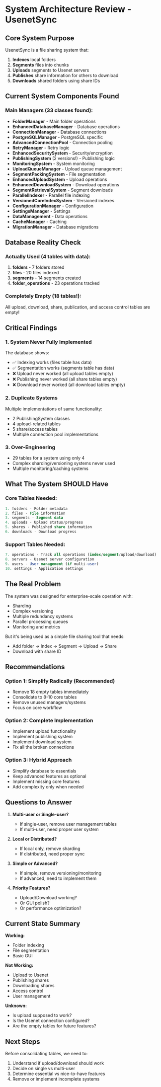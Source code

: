 # System Architecture Review - UsenetSync

## Core System Purpose
UsenetSync is a file sharing system that:
1. **Indexes** local folders
2. **Segments** files into chunks
3. **Uploads** segments to Usenet servers
4. **Publishes** share information for others to download
5. **Downloads** shared folders using share IDs

## Current System Components Found

### Main Managers (33 classes found):
- **FolderManager** - Main folder operations
- **EnhancedDatabaseManager** - Database operations
- **ConnectionManager** - Database connections
- **PostgreSQLManager** - PostgreSQL specific
- **AdvancedConnectionPool** - Connection pooling
- **RetryManager** - Retry logic
- **EnhancedSecuritySystem** - Security/encryption
- **PublishingSystem** (2 versions!) - Publishing logic
- **MonitoringSystem** - System monitoring
- **UploadQueueManager** - Upload queue management
- **SegmentPackingSystem** - File segmentation
- **EnhancedUploadSystem** - Upload operations
- **EnhancedDownloadSystem** - Download operations
- **SegmentRetrievalSystem** - Segment downloads
- **ParallelIndexer** - Parallel file indexing
- **VersionedCoreIndexSystem** - Versioned indexes
- **ConfigurationManager** - Configuration
- **SettingsManager** - Settings
- **DataManagement** - Data operations
- **CacheManager** - Caching
- **MigrationManager** - Database migrations

## Database Reality Check

### Actually Used (4 tables with data):
1. **folders** - 7 folders stored
2. **files** - 20 files indexed
3. **segments** - 14 segments created
4. **folder_operations** - 23 operations tracked

### Completely Empty (18 tables!):
All upload, download, share, publication, and access control tables are empty!

## Critical Findings

### 1. **System Never Fully Implemented**
The database shows:
- ✅ Indexing works (files table has data)
- ✅ Segmentation works (segments table has data)
- ❌ Upload never worked (all upload tables empty)
- ❌ Publishing never worked (all share tables empty)
- ❌ Download never worked (all download tables empty)

### 2. **Duplicate Systems**
Multiple implementations of same functionality:
- 2 PublishingSystem classes
- 4 upload-related tables
- 5 share/access tables
- Multiple connection pool implementations

### 3. **Over-Engineering**
- 29 tables for a system using only 4
- Complex sharding/versioning systems never used
- Multiple monitoring/caching systems

## What The System SHOULD Have

### Core Tables Needed:
```sql
1. folders - Folder metadata
2. files - File information  
3. segments - Segment data
4. uploads - Upload status/progress
5. shares - Published share information
6. downloads - Download progress
```

### Support Tables Needed:
```sql
7. operations - Track all operations (index/segment/upload/download)
8. servers - Usenet server configuration
9. users - User management (if multi-user)
10. settings - Application settings
```

## The Real Problem

The system was designed for enterprise-scale operation with:
- Sharding
- Complex versioning
- Multiple redundancy systems
- Parallel processing queues
- Monitoring and metrics

But it's being used as a simple file sharing tool that needs:
- Add folder → Index → Segment → Upload → Share
- Download with share ID

## Recommendations

### Option 1: Simplify Radically (Recommended)
- Remove 18 empty tables immediately
- Consolidate to 8-10 core tables
- Remove unused managers/systems
- Focus on core workflow

### Option 2: Complete Implementation
- Implement upload functionality
- Implement publishing system
- Implement download system
- Fix all the broken connections

### Option 3: Hybrid Approach
- Simplify database to essentials
- Keep advanced features as optional
- Implement missing core features
- Add complexity only when needed

## Questions to Answer

1. **Multi-user or Single-user?**
   - If single-user, remove user management tables
   - If multi-user, need proper user system

2. **Local or Distributed?**
   - If local only, remove sharding
   - If distributed, need proper sync

3. **Simple or Advanced?**
   - If simple, remove versioning/monitoring
   - If advanced, need to implement them

4. **Priority Features?**
   - Upload/Download working?
   - Or GUI polish?
   - Or performance optimization?

## Current State Summary

**Working:**
- Folder indexing
- File segmentation
- Basic GUI

**Not Working:**
- Upload to Usenet
- Publishing shares
- Downloading shares
- Access control
- User management

**Unknown:**
- Is upload supposed to work?
- Is the Usenet connection configured?
- Are the empty tables for future features?

## Next Steps

Before consolidating tables, we need to:
1. Understand if upload/download should work
2. Decide on single vs multi-user
3. Determine essential vs nice-to-have features
4. Remove or implement incomplete systems
